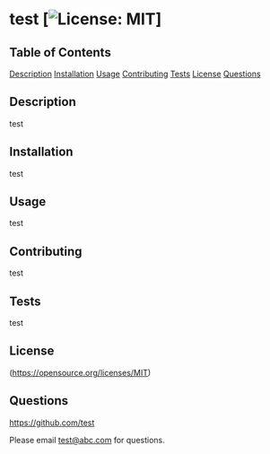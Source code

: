 
  # test [![License: MIT](https://img.shields.io/badge/License-MIT-yellow.svg)]

  ## Table of Contents
  [Description](#Description)
  [Installation](#Installation)
  [Usage](#Usage)
  [Contributing](#Contributing)
  [Tests](#Tests)
  [License](#License)
  [Questions](#Questions)

  ## Description
  test

  ## Installation
  test

  ## Usage
  test

  ## Contributing
  test

  ## Tests
  test

  ## License
  (https://opensource.org/licenses/MIT)
  
  ## Questions
  https://github.com/test

  Please email test@abc.com for questions.

